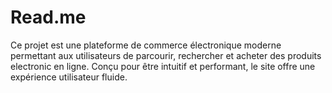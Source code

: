 # Read.me
Ce projet est une plateforme de commerce électronique moderne permettant aux utilisateurs de parcourir, rechercher et acheter des produits electronic  en ligne. Conçu pour être intuitif et performant, le site offre une expérience utilisateur fluide.
